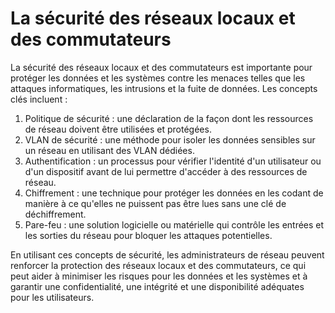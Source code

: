 # La sécurité des réseaux locaux et des commutateurs

La sécurité des réseaux locaux et des commutateurs est importante pour protéger les données et les systèmes contre les menaces telles que les attaques informatiques, les intrusions et la fuite de données. Les concepts clés incluent :

1. Politique de sécurité : une déclaration de la façon dont les ressources de réseau doivent être utilisées et protégées.
2. VLAN de sécurité : une méthode pour isoler les données sensibles sur un réseau en utilisant des VLAN dédiées.
3. Authentification : un processus pour vérifier l'identité d'un utilisateur ou d'un dispositif avant de lui permettre d'accéder à des ressources de réseau.
4. Chiffrement : une technique pour protéger les données en les codant de manière à ce qu'elles ne puissent pas être lues sans une clé de déchiffrement.
5. Pare-feu : une solution logicielle ou matérielle qui contrôle les entrées et les sorties du réseau pour bloquer les attaques potentielles.

En utilisant ces concepts de sécurité, les administrateurs de réseau peuvent renforcer la protection des réseaux locaux et des commutateurs, ce qui peut aider à minimiser les risques pour les données et les systèmes et à garantir une confidentialité, une intégrité et une disponibilité adéquates pour les utilisateurs.
